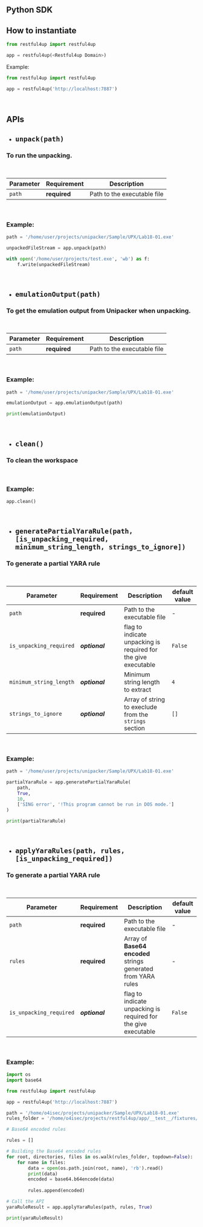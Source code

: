## Python SDK
## How to instantiate
```python
from restful4up import restful4up

app = restful4up(<Restful4up Domain>)
```
Example:
```python
from restful4up import restful4up

app = restful4up('http://localhost:7887')
```

<br/>

## APIs
* ## `unpack(path)`
### To run the unpacking.
<br/>

| Parameter   | Requirement | Description  |
|---|---|---|
| `path` | **required**    | Path to the executable file  |  
<br/>

### Example: 
```python
path = '/home/user/projects/unipacker/Sample/UPX/Lab18-01.exe'

unpackedFileStream = app.unpack(path)

with open('/home/user/projects/test.exe', 'wb') as f:
    f.write(unpackedFileStream)
```

<br/>

* ## `emulationOutput(path)`

### To get the emulation output from Unipacker when unpacking.
<br/>

| Parameter   | Requirement | Description  |
|---|---|---|
| `path` | **required**    | Path to the executable file  |  
<br/>


### Example: 
```python
path = '/home/user/projects/unipacker/Sample/UPX/Lab18-01.exe'

emulationOutput = app.emulationOutput(path)

print(emulationOutput)
```
<br/>

* ## `clean()`
### To clean the workspace

<br/>

### Example: 

```python
app.clean()
```
<br/>

* ## `generatePartialYaraRule(path, [is_unpacking_required, minimum_string_length, strings_to_ignore])`
### To generate a partial YARA rule
<br/>

| Parameter   | Requirement| Description    |default value|
|---|---|---|---|
| `path`   | **required** | Path to the executable file  |-|
| `is_unpacking_required` | **_optional_**| flag to indicate unpacking is required for the give executable| `False`
| `minimum_string_length`| **_optional_**| Minimum string length to extract| `4`
| `strings_to_ignore`| **_optional_**| Array of string to execlude from the `strings` section| `[]`

<br/>

### Example: 

```python
path = '/home/user/projects/unipacker/Sample/UPX/Lab18-01.exe'

partialYaraRule = app.generatePartialYaraRule(
    path, 
    True,
    10, 
    ['SING error', '!This program cannot be run in DOS mode.']
)

print(partialYaraRule)
```
<br/>

* ## `applyYaraRules(path, rules, [is_unpacking_required])`
### To generate a partial YARA rule
<br/>

| Parameter   | Requirement| Description    |default value|
|---|---|---|---|
| `path`   | **required** | Path to the executable file  |-|
| `rules`   | **required** | Array of **Base64 encoded** strings generated from YARA rules  |-|
| `is_unpacking_required` | **_optional_**| flag to indicate unpacking is required for the give executable| `False`

<br/>

### Example: 

```python
import os
import base64

from restful4up import restful4up

app = restful4up('http://localhost:7887')

path = '/home/o4isec/projects/unipacker/Sample/UPX/Lab18-01.exe'
rules_folder = '/home/o4isec/projects/restful4up/app/__test__/fixtures/yara_rules'

# Base64 encoded rules

rules = []

# Building the Base64 encoded rules
for root, directories, files in os.walk(rules_folder, topdown=False):
    for name in files:
        data = open(os.path.join(root, name), 'rb').read()
        print(data)
        encoded = base64.b64encode(data)
        
        rules.append(encoded)

# Call the API
yaraRuleResult = app.applyYaraRules(path, rules, True)

print(yaraRuleResult)
```
